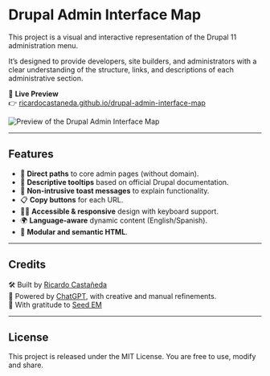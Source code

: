 # Drupal Admin Interface Map

This project is a visual and interactive representation of the Drupal 11 administration menu.

It’s designed to provide developers, site builders, and administrators with a clear understanding of the structure, links, and descriptions of each administrative section.

🧭 **Live Preview**  
👉 [ricardocastaneda.github.io/drupal-admin-interface-map](https://ricardocastaneda.github.io/drupal-admin-interface-map/)

![Preview of the Drupal Admin Interface Map](https://ricardocastaneda.github.io/drupal-admin-interface-map/preview.png)

---

## Features

- 🔗 **Direct paths** to core admin pages (without domain).
- 🧠 **Descriptive tooltips** based on official Drupal documentation.
- 🍞 **Non-intrusive toast messages** to explain functionality.
- 📋 **Copy buttons** for each URL.
- 🧑‍🦯 **Accessible & responsive** design with keyboard support.
- 🌍 **Language-aware** dynamic content (English/Spanish).
- 🧩 **Modular and semantic HTML**.

---

## Credits

🛠️ Built by [Ricardo Castañeda](https://github.com/ricardocastaneda)  
🧠 Powered by [ChatGPT](https://openai.com/chatgpt), with creative and manual refinements.  
🌱 With gratitude to [Seed EM](https://www.seedem.co/en/contact-us)

---

## License

This project is released under the MIT License. You are free to use, modify and share.

